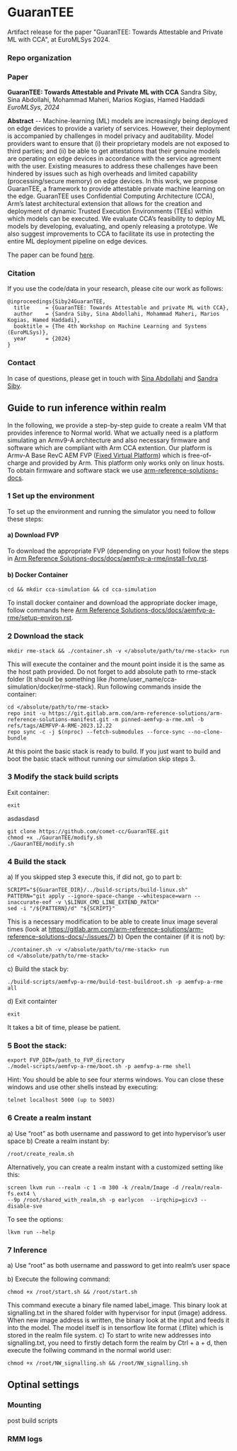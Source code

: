 # GuaranTEE

Artifact release for the paper "GuaranTEE: Towards Attestable and Private ML with CCA", at EuroMLSys 2024.

### Repo organization

### Paper

**GuaranTEE: Towards Attestable and Private ML with CCA**
Sandra Siby, Sina Abdollahi, Mohammad Maheri, Marios Kogias, Hamed Haddadi
_EuroMLSys, 2024_

**Abstract** -- Machine-learning (ML) models are increasingly being deployed on edge devices to provide a variety of services. However, their deployment is accompanied by challenges in model privacy and auditability. Model providers want to ensure that (i) their proprietary models are not exposed to third parties; and (ii) be able to get attestations that their genuine models are operating on edge devices in accordance with the service agreement with the user. Existing measures to address these challenges have been hindered by issues such as high overheads and limited capability (processing/secure
memory) on edge devices. In this work, we propose GuaranTEE, a framework to provide attestable private machine learning on the edge. GuaranTEE uses Confidential Computing Architecture (CCA), Arm’s latest architectural extension that allows for the creation and deployment of dynamic Trusted Execution Environments (TEEs) within which models can be executed. We evaluate CCA’s feasibility to deploy ML models by developing, evaluating, and openly releasing a prototype. We also suggest improvements to CCA to facilitate its use in protecting the entire ML deployment pipeline on edge devices.

The paper can be found [here]().

### Citation

If you use the code/data in your research, please cite our work as follows:

```
@inproceedings{Siby24GuaranTEE,
  title     = {GuaranTEE: Towards Attestable and private ML with CCA},
  author    = {Sandra Siby, Sina Abdollahi, Mohammad Maheri, Marios Kogias, Hamed Haddadi},
  booktitle = {The 4th Workshop on Machine Learning and Systems (EuroMLSys)},
  year      = {2024}
}
```

### Contact

In case of questions, please get in touch with [Sina Abdollahi](https://www.imperial.ac.uk/people/s.abdollahi22) and [Sandra Siby](https://sandrasiby.github.io/). 

## Guide to run inference within realm
In the following, we provide a step-by-step guide to create a realm VM that provides inference to Normal world. What we actually need is a platform simulating an Armv9-A architecture and also necessary firmware and software which are compliant with Arm CCA extention. Our platform is Armv-A Base RevC AEM FVP 
([Fixed Virtual Platform](https://developer.arm.com/Tools%20and%20Software/Fixed%20Virtual%20Platforms)) which is free-of-charge and provided by Arm. This platform only works only on linux hosts. To obtain firmware and software stack we use [arm-reference-solutions-docs](https://gitlab.arm.com/arm-reference-solutions/arm-reference-solutions-docs/-/tree/master?ref_type=heads).
### 1 Set up the environment
To set up the environment and running the simulator you need to follow these steps:
#### a) Download FVP
To download the appropriate FVP (depending on your host) follow the steps in [Arm Reference Solutions-docs/docs/aemfvp-a-rme/install-fvp.rst](https://gitlab.arm.com/arm-reference-solutions/arm-reference-solutions-docs/-/blob/master/docs/aemfvp-a-rme/install-fvp.rst).

#### b) Docker Container
```
cd && mkdir cca-simulation && cd cca-simulation
```
To install docker container and download the appropriate docker image, follow commands here [Arm Reference Solutions-docs/docs/aemfvp-a-rme/setup-environ.rst](https://gitlab.arm.com/arm-reference-solutions/arm-reference-solutions-docs/-/blob/master/docs/aemfvp-a-rme/setup-environ.rst).

### 2 Download the stack
```
mkdir rme-stack && ./container.sh -v </absolute/path/to/rme-stack> run
```
This will execute the container and the mount point inside it is the same as the host path provided. Do not forget to add absolute path to rme-stack folder (It should be something like /home/user_name/cca-simulation/docker/rme-stack).
Run following commands inside the container:
```
cd </absolute/path/to/rme-stack>
repo init -u https://git.gitlab.arm.com/arm-reference-solutions/arm-reference-solutions-manifest.git -m pinned-aemfvp-a-rme.xml -b refs/tags/AEMFVP-A-RME-2023.12.22
repo sync -c -j $(nproc) --fetch-submodules --force-sync --no-clone-bundle
```
At this point the basic stack is ready to build. If you just want to build and boot the basic stack without running our simulation skip steps 3.
### 3 Modify the stack build scripts
Exit container:
```
exit
```
asdasdasd
```
git clone https://github.com/comet-cc/GuaranTEE.git
chmod +x ./GauranTEE/modify.sh
./GauranTEE/modify.sh
```
### 4 Build the stack
a) If you skipped step 3 execute this, if did not, go to part b:
```
SCRIPT="${GuaranTEE_DIR}/../build-scripts/build-linux.sh"
PATTERN="git apply --ignore-space-change --whitespace=warn --inaccurate-eof -v \$LINUX_CMD_LINE_EXTEND_PATCH"
sed -i "/${PATTERN}/d" "${SCRIPT}"
```
This is a necessary modification to be able to create linux image several times (look at https://gitlab.arm.com/arm-reference-solutions/arm-reference-solutions-docs/-/issues/7)
b) Open the container (if it is not) by:
```
./container.sh -v </absolute/path/to/rme-stack> run
cd </absolute/path/to/rme-stack>
```
c) Build the stack by:
```
./build-scripts/aemfvp-a-rme/build-test-buildroot.sh -p aemfvp-a-rme all
```
d) Exit containter
```
exit
```
It takes a bit of time, please be patient.
### 5 Boot the stack:
```
export FVP_DIR=/path_to_FVP_directory
./model-scripts/aemfvp-a-rme/boot.sh -p aemfvp-a-rme shell
```
Hint: You should be able to see four xterms windows. You can close these windows and use other shells instead by executing:
```
telnet localhost 5000 (up to 5003)
```

### 6 Create a realm instant
a) Use “root” as both username and password to get into hypervisor’s user space
b) Create a realm instant by:
```
/root/create_realm.sh
```
Alternatively, you can create a realm instant with a customized setting like this:
```
screen lkvm run --realm -c 1 -m 300 -k /realm/Image -d /realm/realm-fs.ext4 \
--9p /root/shared_with_realm,sh -p earlycon  --irqchip=gicv3 --disable-sve
```
To see the options:
```
lkvm run --help
```
### 7 Inference 
a) Use “root” as both username and password to get into realm’s user space

b) Execute the following command:
```
chmod +x /root/start.sh && /root/start.sh
```
This command execute a binary file named label_image. This binary look at signalling.txt in the shared folder with hypervisor for input (image) address. When new image address is written, the binary look at the input and feeds it into the model. The model itself is in tensorflow lite format (.tflite) which is stored in the realm file system. 
c) To start to write new addresses into signalling.txt, you need to firstly detach form the realm by Ctrl + a + d, then execute the follwing command in the normal world user:
```
chmod +x /root/NW_signalling.sh && /root/NW_signalling.sh
```
## Optinal settings
### Mounting
post build scripts
### RMM logs
